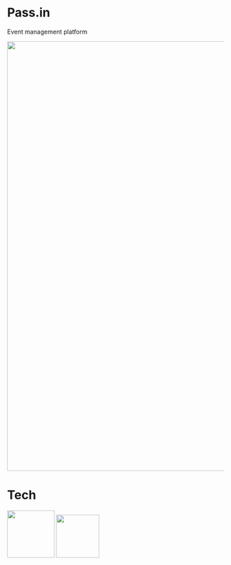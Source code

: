 # Pass.in

Event management platform

<img src="https://github.com/KelvynLenis/NLW-UNITE-PASS-IN/assets/52057929/5b9e8dbc-fcf2-4f7c-8dfd-03b2d30ff877" width="1000" />

# Tech
<a>

  <img src="https://github.com/KelvynLenis/NLW-UNITE-PASS-IN/assets/52057929/2ba90474-344c-4b9a-8146-23e3473d0e23"  width="110" />

  
</a>

<a>

  <img src="https://github.com/KelvynLenis/NLW-UNITE-PASS-IN/assets/52057929/a3ec4733-2354-4b99-8927-58ca2d61e97d"  width="100" />
  
</a>

